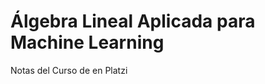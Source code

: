 # Álgebra Lineal Aplicada para Machine Learning
Notas del Curso de en Platzi
![[](https://i.imgur.com/HSO201b.png)](https://platzi.com/cursos/algebra-ml/)
